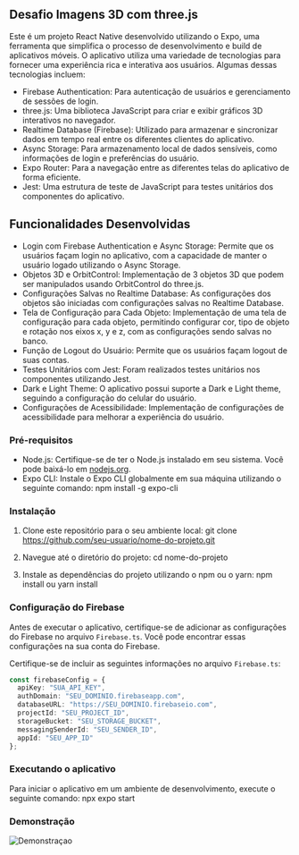 ## Desafio Imagens 3D com three.js

Este é um projeto React Native desenvolvido utilizando o Expo, uma ferramenta que simplifica o processo de desenvolvimento e build de aplicativos móveis. O aplicativo utiliza uma variedade de tecnologias para fornecer uma experiência rica e interativa aos usuários. Algumas dessas tecnologias incluem:
- Firebase Authentication: Para autenticação de usuários e gerenciamento de sessões de login.
- three.js: Uma biblioteca JavaScript para criar e exibir gráficos 3D interativos no navegador.
- Realtime Database (Firebase): Utilizado para armazenar e sincronizar dados em tempo real entre os diferentes clientes do aplicativo.
- Async Storage: Para armazenamento local de dados sensíveis, como informações de login e preferências do usuário.
- Expo Router: Para a navegação entre as diferentes telas do aplicativo de forma eficiente.
- Jest: Uma estrutura de teste de JavaScript para testes unitários dos componentes do aplicativo.

## Funcionalidades Desenvolvidas
- Login com Firebase Authentication e Async Storage: Permite que os usuários façam login no aplicativo, com a capacidade de manter o usuário logado utilizando o Async Storage.
- Objetos 3D e OrbitControl: Implementação de 3 objetos 3D que podem ser manipulados usando OrbitControl do three.js.
- Configurações Salvas no Realtime Database: As configurações dos objetos são iniciadas com configurações salvas no Realtime Database.
- Tela de Configuração para Cada Objeto: Implementação de uma tela de configuração para cada objeto, permitindo configurar cor, tipo de objeto e rotação nos eixos x, y e z, com as configurações sendo salvas no banco.
- Função de Logout do Usuário: Permite que os usuários façam logout de suas contas.
- Testes Unitários com Jest: Foram realizados testes unitários nos componentes utilizando Jest.
- Dark e Light Theme: O aplicativo possui suporte a Dark e Light theme, seguindo a configuração do celular do usuário.
- Configurações de Acessibilidade: Implementação de configurações de acessibilidade para melhorar a experiência do usuário.

### Pré-requisitos

- Node.js: Certifique-se de ter o Node.js instalado em seu sistema. Você pode baixá-lo em [nodejs.org](https://nodejs.org/).
- Expo CLI: Instale o Expo CLI globalmente em sua máquina utilizando o seguinte comando:
npm install -g expo-cli

### Instalação

1. Clone este repositório para o seu ambiente local:
git clone https://github.com/seu-usuario/nome-do-projeto.git

2. Navegue até o diretório do projeto:
cd nome-do-projeto

3. Instale as dependências do projeto utilizando o npm ou o yarn:
npm install ou yarn install

### Configuração do Firebase

Antes de executar o aplicativo, certifique-se de adicionar as configurações do Firebase no arquivo `Firebase.ts`. Você pode encontrar essas configurações na sua conta do Firebase.

Certifique-se de incluir as seguintes informações no arquivo `Firebase.ts`:

```typescript
const firebaseConfig = {
  apiKey: "SUA_API_KEY",
  authDomain: "SEU_DOMINIO.firebaseapp.com",
  databaseURL: "https://SEU_DOMINIO.firebaseio.com",
  projectId: "SEU_PROJECT_ID",
  storageBucket: "SEU_STORAGE_BUCKET",
  messagingSenderId: "SEU_SENDER_ID",
  appId: "SEU_APP_ID"
};
```

### Executando o aplicativo

Para iniciar o aplicativo em um ambiente de desenvolvimento, execute o seguinte comando:
npx expo start

### Demonstração
![Demonstraçao](https://drive.google.com/uc?id=1Rk2Ou0Kfs6hCPFFatHsc7rwFCJgpKB1i)
